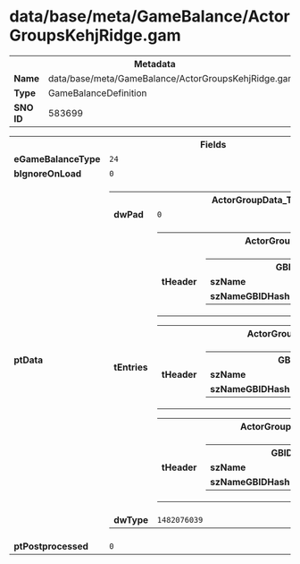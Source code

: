 <h1>data/base/meta/GameBalance/ActorGroupsKehjRidge.gam</h1><table><tr><th colspan="100%">Metadata</th></tr><tr><td><b>Name</b></td><td>data/base/meta/GameBalance/ActorGroupsKehjRidge.gam</td></tr><tr><td><b>Type</b></td><td>GameBalanceDefinition</td></tr><tr><td><b>SNO ID</b></td><td>583699</td></tr></table>

<table><tr><th colspan="100%">Fields</th></tr><tr><td><b>eGameBalanceType</b></td><td><code>24</code></td></tr><tr><td><b>bIgnoreOnLoad</b></td><td><code>0</code></td></tr><tr><td><b>ptData</b></td><td><table><tr><th colspan="100%">ActorGroupData_Table</th></tr><tr><td><b>dwPad</b></td><td><code>0</code></td></tr><tr><td><b>tEntries</b></td><td><table><tr><th colspan="100%">ActorGroupData</th></tr><tr><td><b>tHeader</b></td><td><table><tr><th colspan="100%">GBIDHeader</th></tr><tr><td><b>szName</b></td><td><code>ConvEyeFailureEnemies</code></td></tr><tr><td><b>szNameGBIDHash</b></td><td><code>331523879</code></td></tr></table>

</td></tr></table>


<table><tr><th colspan="100%">ActorGroupData</th></tr><tr><td><b>tHeader</b></td><td><table><tr><th colspan="100%">GBIDHeader</th></tr><tr><td><b>szName</b></td><td><code>ConvEyeFailureSpawners</code></td></tr><tr><td><b>szNameGBIDHash</b></td><td><code>151566996</code></td></tr></table>

</td></tr></table>


<table><tr><th colspan="100%">ActorGroupData</th></tr><tr><td><b>tHeader</b></td><td><table><tr><th colspan="100%">GBIDHeader</th></tr><tr><td><b>szName</b></td><td><code>EpiloguePaleKnights</code></td></tr><tr><td><b>szNameGBIDHash</b></td><td><code>4207151060</code></td></tr></table>

</td></tr></table>


</td></tr><tr><td><b>dwType</b></td><td><code>1482076039</code></td></tr></table>


</td></tr><tr><td><b>ptPostprocessed</b></td><td><code>0</code></td></tr></table>


